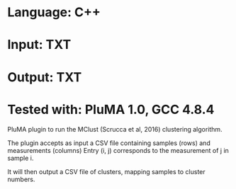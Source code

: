 # Language: C++
# Input: TXT
# Output: TXT
# Tested with: PluMA 1.0, GCC 4.8.4

PluMA plugin to run the MClust (Scrucca et al, 2016) clustering algorithm.

The plugin accepts as input a CSV file containing samples (rows) and measurements (columns)
Entry (i, j) corresponds to the measurement of j in sample i.

It will then output a CSV file of clusters, mapping samples to cluster numbers.
